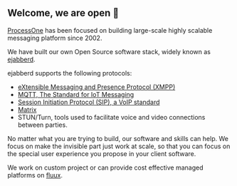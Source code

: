 ## Welcome, we are open 👋

[ProcessOne](https://www.process-one.net) has been focused on building large-scale highly scalable messaging platform since 2002.

We have built our own Open Source software stack, widely known as [ejabberd](https://github.com/processone/ejabberd).

ejabberd supports the following protocols:

- [eXtensible Messaging and Presence Protocol (XMPP)](https://xmpp.org/)
- [MQTT, The Standard for IoT Messaging](https://mqtt.org)
- [Session Initiation Protocol (SIP), a VoIP standard](https://en.wikipedia.org/wiki/Session_Initiation_Protocol)
- [Matrix](https://matrix.org)
- STUN/Turn, tools used to facilitate voice and video connections between parties.

No matter what you are trying to build, our software and skills can help. We focus on make the invisible part just work at scale, so that
you can focus on the special user experience you propose in your client software.

We work on custom project or can provide cost effective managed platforms on [fluux](https://fluux.io).
